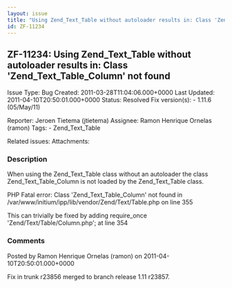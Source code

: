 ```yaml
---
layout: issue
title: "Using Zend_Text_Table without autoloader results in: Class 'Zend_Text_Table_Column' not found"
id: ZF-11234
---
```


ZF-11234: Using Zend\_Text\_Table without autoloader results in: Class 'Zend\_Text\_Table\_Column' not found
------------------------------------------------------------------------------------------------------------

 Issue Type: Bug Created: 2011-03-28T11:04:06.000+0000 Last Updated: 2011-04-10T20:50:01.000+0000 Status: Resolved Fix version(s): - 1.11.6 (05/May/11)
 
 Reporter:  Jeroen Tietema (jtietema)  Assignee:  Ramon Henrique Ornelas (ramon)  Tags: - Zend\_Text\_Table
 
 Related issues: 
 Attachments: 
### Description

When using the Zend\_Text\_Table class without an autoloader the class Zend\_Text\_Table\_Column is not loaded by the Zend\_Text\_Table class.

PHP Fatal error: Class 'Zend\_Text\_Table\_Column' not found in /var/www/initium/ipp/lib/vendor/Zend/Text/Table.php on line 355

This can trivially be fixed by adding require\_once 'Zend/Text/Table/Column.php'; at line 354

 

 

### Comments

Posted by Ramon Henrique Ornelas (ramon) on 2011-04-10T20:50:01.000+0000

Fix in trunk r23856 merged to branch release 1.11 r23857.

 

 